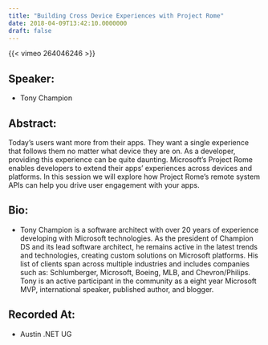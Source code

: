 ```yaml
---
title: "Building Cross Device Experiences with Project Rome"
date: 2018-04-09T13:42:10.0000000
draft: false
---
```


{{< vimeo 264046246 >}}

## Speaker:

 - Tony Champion

## Abstract:

<p>Today’s users want more from their apps. They want a single experience that follows them no matter what device they are on. As a developer, providing this experience can be quite daunting. Microsoft’s Project Rome enables developers to extend their apps’ experiences across devices and platforms. In this session we will explore how Project Rome’s remote system APIs can help you drive user engagement with your apps.</p>

## Bio:

 - <p>Tony Champion is a software architect with over 20 years of experience developing with Microsoft technologies. As the president of Champion DS and its lead software architect, he remains active in the latest trends and technologies, creating custom solutions on Microsoft platforms. His list of clients span across multiple industries and includes companies such as: Schlumberger, Microsoft, Boeing, MLB, and Chevron/Philips. Tony is an active participant in the community as a eight year Microsoft MVP, international speaker, published author, and blogger.</p>

## Recorded At:

 - Austin .NET UG

